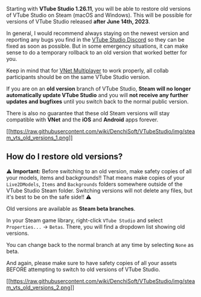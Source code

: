 Starting with **VTube Studio 1.26.11**, you will be able to restore old versions of VTube Studio on Steam (macOS and Windows). This will be possible for versions of VTube Studio released **after June 14th, 2023**.

In general, I would recommend always staying on the newest version and reporting any bugs you find in the [VTube Studio Discord](https://discord.gg/VTubeStudio) so they can be fixed as soon as possible. But in some emergency situations, it can make sense to do a temporary rollback to an old version that worked better for you.

Keep in mind that for [VNet Multiplayer](https://github.com/DenchiSoft/VTubeStudio/wiki/Multiplayer) to work properly, all collab participants should be on the same VTube Studio version.

If you are on an **old version** branch of VTube Studio, **Steam will no longer automatically update VTube Studio** and you will **not receive any further updates and bugfixes** until you switch back to the normal public version.

There is also no guarantee that these old Steam versions will stay compatible with **VNet** and the **iOS** and **Android** apps forever.

[[https://raw.githubusercontent.com/wiki/DenchiSoft/VTubeStudio/img/steam_vts_old_versions_1.png]]

## How do I restore old versions?

⚠️ **Important:** Before switching to an old version, make safety copies of all your models, items and backgrounds!! That means make copies of your `Live2DModels`, `Items` and `Backgrounds` folders somewhere outside of the VTube Studio Steam folder. Switching versions will not delete any files, but it's best to be on the safe side!! ⚠️ 

Old versions are available as **Steam beta branches**.

In your Steam game library, right-click `VTube Studio` and select `Properties...` → `Betas`. There, you will find a dropdown list showing old versions.

You can change back to the normal branch at any time by selecting `None` as beta.

And again, please make sure to have safety copies of all your assets BEFORE attempting to switch to old versions of VTube Studio.

[[https://raw.githubusercontent.com/wiki/DenchiSoft/VTubeStudio/img/steam_vts_old_versions_2.png]]
